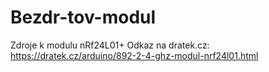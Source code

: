 # Bezdr-tov-modul
Zdroje k modulu nRf24L01+
Odkaz na dratek.cz:
https://dratek.cz/arduino/892-2-4-ghz-modul-nrf24l01.html
 

